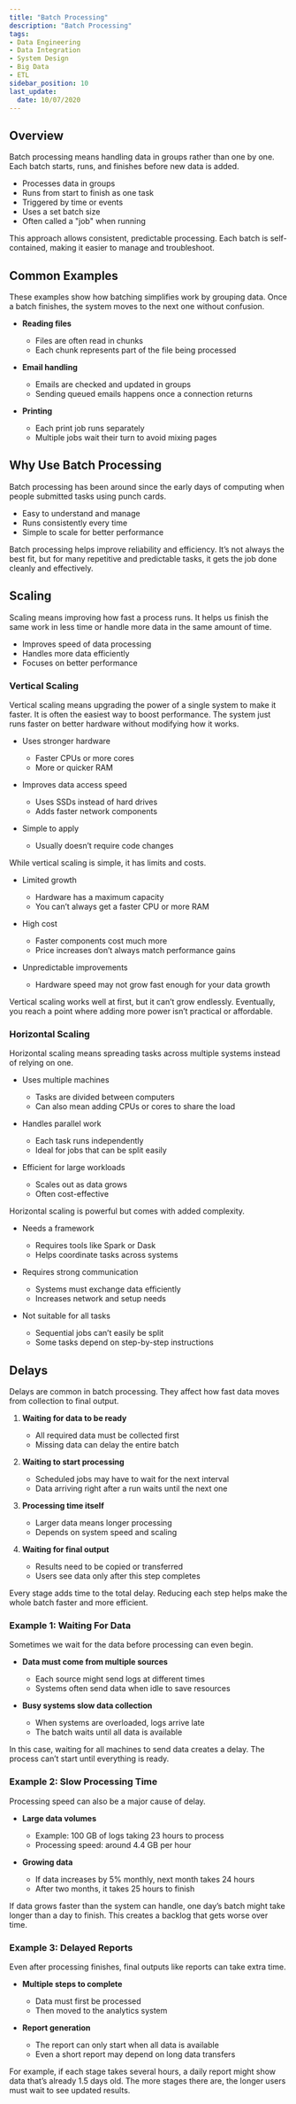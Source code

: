 ```yaml
---
title: "Batch Processing"
description: "Batch Processing"
tags: 
- Data Engineering
- Data Integration
- System Design 
- Big Data 
- ETL
sidebar_position: 10
last_update:
  date: 10/07/2020
---
```


## Overview

Batch processing means handling data in groups rather than one by one. Each batch starts, runs, and finishes before new data is added.

- Processes data in groups
- Runs from start to finish as one task
- Triggered by time or events
- Uses a set batch size
- Often called a "job" when running

This approach allows consistent, predictable processing. Each batch is self-contained, making it easier to manage and troubleshoot.

## Common Examples

These examples show how batching simplifies work by grouping data. Once a batch finishes, the system moves to the next one without confusion.

- **Reading files**

  - Files are often read in chunks
  - Each chunk represents part of the file being processed

- **Email handling**

  - Emails are checked and updated in groups
  - Sending queued emails happens once a connection returns

- **Printing**

  - Each print job runs separately
  - Multiple jobs wait their turn to avoid mixing pages


## Why Use Batch Processing

Batch processing has been around since the early days of computing when people submitted tasks using punch cards.

- Easy to understand and manage
- Runs consistently every time
- Simple to scale for better performance

Batch processing helps improve reliability and efficiency. It’s not always the best fit, but for many repetitive and predictable tasks, it gets the job done cleanly and effectively.

## Scaling

Scaling means improving how fast a process runs. It helps us finish the same work in less time or handle more data in the same amount of time.

- Improves speed of data processing
- Handles more data efficiently
- Focuses on better performance

### Vertical Scaling

Vertical scaling means upgrading the power of a single system to make it faster. It is often the easiest way to boost performance. The system just runs faster on better hardware without modifying how it works.

- Uses stronger hardware

  - Faster CPUs or more cores
  - More or quicker RAM

- Improves data access speed

  - Uses SSDs instead of hard drives
  - Adds faster network components

- Simple to apply

  - Usually doesn’t require code changes

While vertical scaling is simple, it has limits and costs.

- Limited growth

  - Hardware has a maximum capacity
  - You can’t always get a faster CPU or more RAM

- High cost

  - Faster components cost much more
  - Price increases don’t always match performance gains

- Unpredictable improvements

  - Hardware speed may not grow fast enough for your data growth

Vertical scaling works well at first, but it can’t grow endlessly. Eventually, you reach a point where adding more power isn’t practical or affordable.

### Horizontal Scaling

Horizontal scaling means spreading tasks across multiple systems instead of relying on one.

- Uses multiple machines

  - Tasks are divided between computers
  - Can also mean adding CPUs or cores to share the load

- Handles parallel work

  - Each task runs independently
  - Ideal for jobs that can be split easily

- Efficient for large workloads

  - Scales out as data grows
  - Often cost-effective

Horizontal scaling is powerful but comes with added complexity.

- Needs a framework

  - Requires tools like Spark or Dask
  - Helps coordinate tasks across systems

- Requires strong communication

  - Systems must exchange data efficiently
  - Increases network and setup needs

- Not suitable for all tasks

  - Sequential jobs can’t easily be split
  - Some tasks depend on step-by-step instructions

## Delays

Delays are common in batch processing. They affect how fast data moves from collection to final output.

1. **Waiting for data to be ready**

    - All required data must be collected first
    - Missing data can delay the entire batch

2. **Waiting to start processing**

    - Scheduled jobs may have to wait for the next interval
    - Data arriving right after a run waits until the next one

3. **Processing time itself**

    - Larger data means longer processing
    - Depends on system speed and scaling

4. **Waiting for final output**

    - Results need to be copied or transferred
    - Users see data only after this step completes

Every stage adds time to the total delay. Reducing each step helps make the whole batch faster and more efficient.

### Example 1: Waiting For Data

Sometimes we wait for the data before processing can even begin.

- **Data must come from multiple sources**

  - Each source might send logs at different times
  - Systems often send data when idle to save resources

- **Busy systems slow data collection**

  - When systems are overloaded, logs arrive late
  - The batch waits until all data is available

In this case, waiting for all machines to send data creates a delay. The process can’t start until everything is ready.

### Example 2: Slow Processing Time

Processing speed can also be a major cause of delay.

- **Large data volumes**

  - Example: 100 GB of logs taking 23 hours to process
  - Processing speed: around 4.4 GB per hour

- **Growing data**

  - If data increases by 5% monthly, next month takes 24 hours
  - After two months, it takes 25 hours to finish

If data grows faster than the system can handle, one day’s batch might take longer than a day to finish. This creates a backlog that gets worse over time.

### Example 3: Delayed Reports

Even after processing finishes, final outputs like reports can take extra time.

- **Multiple steps to complete**

  - Data must first be processed
  - Then moved to the analytics system

- **Report generation**

  - The report can only start when all data is available
  - Even a short report may depend on long data transfers

For example, if each stage takes several hours, a daily report might show data that’s already 1.5 days old. The more stages there are, the longer users must wait to see updated results.
